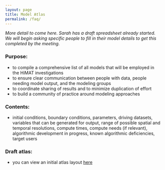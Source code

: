```yaml
---
layout: page
title: Model Atlas
permalink: /faq/
---
```


_More detail to come here. Sarah has a draft spreadsheet already started. We will begin asking specific people to fill in their model details to get this completed by the meeting._

### Purpose: 

* to compile a comprehensive list of all models that will be employed in the HiMAT investigations
* to ensure clear communication between people with data, people needing model output, and the modeling groups
* to coordinate sharing of results and to minimize duplication of effort
* to build a community of practice around modeling approaches

### Contents:

* initial conditions, boundary conditions, parameters, driving datasets, variables that can be generated for output, range of possible spatial and temporal resolutions, compute times, compute needs (if relevant), algorithmic development in progress, known algorithmic deficiencies, target users


### Draft atlas:

* you can view an initial atlas layout [here](https://github.com/aaarendt/HiMAT/tree/master/Models)
